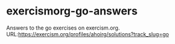 # exercismorg-go-answers
Answers to the go exercises on exercism.org. 
URL:https://exercism.org/profiles/ahoirg/solutions?track_slug=go
